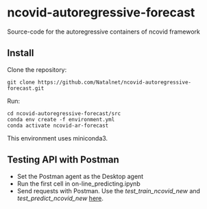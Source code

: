 # ncovid-autoregressive-forecast
Source-code for the autoregressive containers of ncovid framework

## Install

Clone the repository:

    git clone https://github.com/Natalnet/ncovid-autoregressive-forecast.git

Run:

    cd ncovid-autoregressive-forecast/src
    conda env create -f environment.yml
    conda activate ncovid-ar-forecast

This environment uses miniconda3.

## Testing API with Postman

- Set the Postman agent as the Desktop agent 
- Run the first cell in on-line_predicting.ipynb 
- Send requests with Postman. Use the *test_train_ncovid_new* and *test_predict_ncovid_new* [here](https://go.postman.co/workspace/Team-Workspace~c466ad9c-c9b9-41da-87fe-a445382bc6be/collection/16914400-1f99ace5-4924-43ff-b28d-0edc4fca8892?action=share&creator=16914400).
